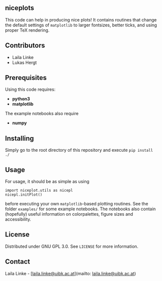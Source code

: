 ## niceplots

This code can help in producing nice plots! It contains routines that change the default settings of ```matplotlib``` to larger fontsizes, better ticks, and using proper TeX rendering. 

## Contributors
* Laila Linke
* Lukas Hergt

## Prerequisites

Using this code requires:
* **python3**
* **matplotlib**

The example notebooks also require
* **numpy**

## Installing

Simply go to the root directory of this repository and execute
```pip install ./```

## Usage

For usage, it should be as simple as using

``` 
import niceplot.utils as nicepl
nicepl.initPlot()
```

before executing your own ```matplotlib```-based plotting routines.
See the folder ```examples/``` for some example notebooks. The notebooks also contain (hopefully) useful information on colorpalettes, figure sizes and accessibility.

## License

Distributed under GNU GPL 3.0. See `LICENSE` for more information.

## Contact

Laila Linke - [laila.linke@uibk.ac.at](mailto: laila.linke@uibk.ac.at)

